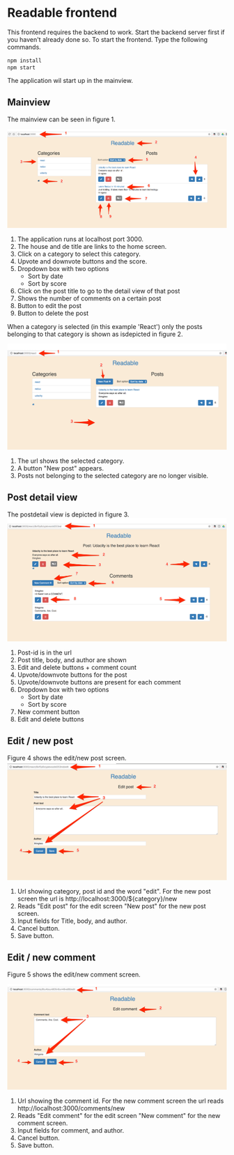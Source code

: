 # Readable frontend
This frontend requires the backend to work. Start the backend server first if you haven't already done so. To start the frontend. Type the following commands.
```
npm install
npm start
```
The application wil start up in the mainview.

## Mainview
The mainview can be seen in figure 1. 
 
![Figure 1](https://github.com/cbrands/reactnd-project-readable-starter/blob/master/frontend/figures/Figure_1.png "Figure 1")

1. The application runs at localhost port 3000.
2. The house and de title are links to the home screen.
3. Click on a category to select this category. 
4. Upvote and downvote buttons and the score.
5. Dropdown box with two options
	* Sort by date
	* Sort by score
6. Click on the post title to go to the detail view of that post
7. Shows the number of comments on a certain post
8. Button to edit the post
9. Button to delete the post

When a category is selected (in this example 'React') only the posts belonging to that category is shown as isdepicted in figure 2.

![Figure 2](https://github.com/cbrands/reactnd-project-readable-starter/blob/master/frontend/figures/Figure_2.png "Figure 2") 

1. The url shows the selected category.
2. A button "New post" appears.
3. Posts not belonging to the selected category are no longer visible.

## Post detail view
The postdetail view is depicted in figure 3.
![Figure 3](https://github.com/cbrands/reactnd-project-readable-starter/blob/master/frontend/figures/Figure_3.png "Figure 3")

1. Post-id is in the url
2. Post title, body, and author are shown
3. Edit and delete buttons + comment count
4. Upvote/downvote buttons for the post
5. Upvote/downvote buttons are present for each comment
6. Dropdown box with two options
	* Sort by date
	* Sort by score
7. New comment button
8. Edit and delete buttons

## Edit / new post
Figure 4 shows the edit/new post screen.
![Figure 4](https://github.com/cbrands/reactnd-project-readable-starter/blob/master/frontend/figures/Figure_4.png "Figure 4")

1. Url showing category, post id and the word "edit". For the new post screen the url is http://localhost:3000/${category}/new
2. Reads "Edit post" for the edit screen "New post" for the new post screen.
3. Input fields for Title, body, and author.
4. Cancel button.
5. Save button.

## Edit / new comment
Figure 5 shows the edit/new comment screen.

![Figure 5](https://github.com/cbrands/reactnd-project-readable-starter/blob/master/frontend/figures/figure_5.png "Figure 5")

1. Url showing the comment id. For the new comment screen the url reads http://localhost:3000/comments/new
2. Reads "Edit comment" for the edit screen "New comment" for the new comment screen.
3. Input fields for comment, and author.
4. Cancel button.
5. Save button.
